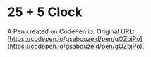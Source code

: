 # 25 + 5 Clock

A Pen created on CodePen.io. Original URL: [https://codepen.io/gsabouzeid/pen/gOZbjPo](https://codepen.io/gsabouzeid/pen/gOZbjPo).

